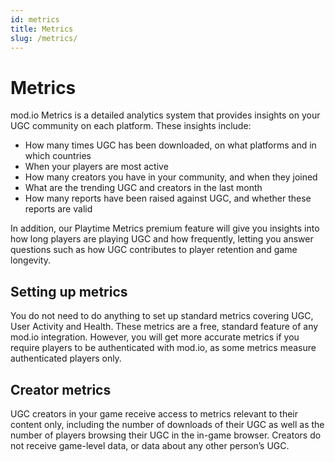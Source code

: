 ```yaml
---
id: metrics
title: Metrics
slug: /metrics/
---
```


# Metrics

mod.io Metrics is a detailed analytics system that provides insights on your UGC community on each platform. These insights include: 

* How many times UGC has been downloaded, on what platforms and in which countries
* When your players are most active
* How many creators you have in your community, and when they joined
* What are the trending UGC and creators in the last month
* How many reports have been raised against UGC, and whether these reports are valid

In addition, our Playtime Metrics premium feature will give you insights into how long players are playing UGC and how frequently, letting you answer questions such as how UGC contributes to player retention and game longevity.

## Setting up metrics

You do not need to do anything to set up standard metrics covering UGC, User Activity and Health. These metrics are a free, standard feature of any mod.io integration. However, you will get more accurate metrics if you require players to be authenticated with mod.io, as some metrics measure authenticated players only.

## Creator metrics

UGC creators in your game receive access to metrics relevant to their content only, including the number of downloads of their UGC as well as the number of players browsing their UGC in the in-game browser. Creators do not receive game-level data, or data about any other person’s UGC.